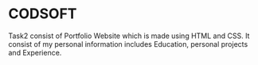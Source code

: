 # CODSOFT
Task2 consist of Portfolio Website which is made using HTML and CSS.
It consist of my personal information includes Education, personal projects and Experience.
